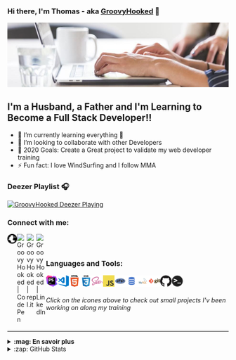 ### Hi there, I'm Thomas - aka [GroovyHooked][website] 👋


<img src="https://github.com/GroovyHooked/GroovyHooked/blob/main/working-on-laptop.jpg" alt="Picture of a laptop"/>


## I'm a Husband, a Father and I'm Learning to Become a Full Stack Developer!!

- 🌱 I’m currently learning everything 🤣
- 👯 I’m looking to collaborate with other Developers
- 🥅 2020 Goals: Create a Great project to validate my web developer training
- ⚡  Fun fact: I love WindSurfing and I follow MMA  



### Deezer Playlist 🎧

[<img src="https://www.pleinlechoeur.be/wp-content/uploads/2017/09/partition1.png" target="_blank" alt="GroovyHooked Deezer Playing" width="350" />](https://deezer.page.link/mMt6AzNRooc1NyXq5)


### Connect with me:

[<img align="left" alt="GroovyHooked" width="22px" target="_blank" src="https://raw.githubusercontent.com/iconic/open-iconic/master/svg/globe.svg" />][website]
[<img align="left" alt="GroovyHooked | CodePen" width="22px" target="_blank" src="https://www.flaticon.com/svg/static/icons/svg/2111/2111501.svg" />][codepen]
[<img align="left" alt="GroovyHooked | repl.it" width="22px" target="_blank" src="https://upload.wikimedia.org/wikipedia/commons/thumb/b/b2/Repl.it_logo.svg/1024px-Repl.it_logo.svg.png" />][repl.it]
[<img align="left" alt="GroovyHooked | LinkedIn" width="22px" target="_blank" src="https://cdn.jsdelivr.net/npm/simple-icons@v3/icons/linkedin.svg" />][linkedin]


<br />
<br />


### Languages and Tools:
[<img align="left" alt="PHP Storm" width="26px" target="_blank" src="https://raw.githubusercontent.com/GroovyHooked/GroovyHooked/main/phpstorm.png" />][JetBrains]
[<img align="left" alt="Visual Studio Code" width="26px" target="_blank" src="https://raw.githubusercontent.com/GroovyHooked/GroovyHooked/main/visual-studio-code.png" />][PierreFeuilleCiseaux]
[<img align="left" alt="HTML5" width="26px" src="https://raw.githubusercontent.com/GroovyHooked/GroovyHooked/main/html.png" />][cv]
[<img align="left" alt="CSS3" width="26px" target="_blank" src="https://raw.githubusercontent.com/GroovyHooked/GroovyHooked/main/css.png" />][miniProjetCodepen]
[<img align="left" alt="Sass" width="26px" target="_blank" src="https://raw.githubusercontent.com/GroovyHooked/GroovyHooked/main/sass.png" />][website]
[<img align="left" alt="JavaScript" width="26px" target="_blank" src="https://raw.githubusercontent.com/GroovyHooked/GroovyHooked/main/javascript.png" />][hopital]
[<img align="left" alt="PHP" width="26px" target="_blank" src="https://raw.githubusercontent.com/GroovyHooked/GroovyHooked/ce914d6664b5ddb77c167be831c2d156dd5ccece/PHP.svg" />][colloques]
[<img align="left" alt="SQL" width="26px" target="_blank" src="https://raw.githubusercontent.com/GroovyHooked/GroovyHooked/main/sql.png" />][MySQL]
[<img align="left" alt="MySQL" width="26px" target="_blank" src="https://raw.githubusercontent.com/GroovyHooked/GroovyHooked/main/mysql.png" />][MySQL]
[<img align="left" alt="Git" width="26px" target="_blank" src="https://raw.githubusercontent.com/GroovyHooked/GroovyHooked/main/git.png" />][github]
[<img align="left" alt="GitHub" width="26px" target="_blank" src="https://raw.githubusercontent.com/GroovyHooked/GroovyHooked/main/github.png" />][github]
[<img align="left" alt="Terminal" width="26px" target="_blank" src="https://raw.githubusercontent.com/GroovyHooked/GroovyHooked/main/terminal.png" />][shell]

<br />
<br />

 <cite><em>Click on the icones above to check out small projects I'v been working on along my training</em></cite>
 
<br />

---
<details>
  <summary><b>:mag: En savoir plus</b></summary>
 <br />
 
<p>Passionné par la programmation, je suis déterminé à exceller dans ma reconversion professionnelle. Je mets mes compétences techniques au service d'un travail soigné répondant à vos besoins.</p>

<p>Mes expériences variées m’ont permis de développer des compétences utiles, comme une grande faculté d’adaptation et le gout du travail en équipe. J'espère avoir l'occasion de mettre à profit mes qualités à vos côté pour la réalisation de vos futurs projets de développement.<p>
</details>

<details>
  <summary>:zap: GitHub Stats</summary>

 [![GroovyHooked's github stats](https://github-readme-stats.vercel.app/api?username=GroovyHooked&show_icons=true&theme=tokyonight)](https://github.com/GroovyHooked/github-readme-stats)

</details>

[website]: http://groovyhooked.alwaysdata.net/index.html
[codepen]: https://codepen.io/groovyhooked
[repl.it]: https://repl.it/@GroovyHooked
[linkedin]: https://www.linkedin.com/in/thomas-cariot-05711a27/
[github]: https://github.com/GroovyHooked
[hopital]: https://HopitalGrosBobos.groovyhooked.repl.co
[PierreFeuilleCiseaux]: https://PierreFeuilleCiseaux.groovyhooked.repl.co
[miniProjetCodepen]: https://codepen.io/groovyhooked/pen/BaKageY
[miniProjetCodepen1]: https://codepen.io/groovyhooked/pen/NWNKgzL
[shell]: https://brew.sh/index_fr
[cv]: http://www.thomascariot.byethost7.com/?i=1
[MySQL]: https://www.mysql.com/
[JetBrains]: https://www.jetbrains.com/
[colloques]: https://repl.it/@GroovyHooked/Colloques-5#contact.php
